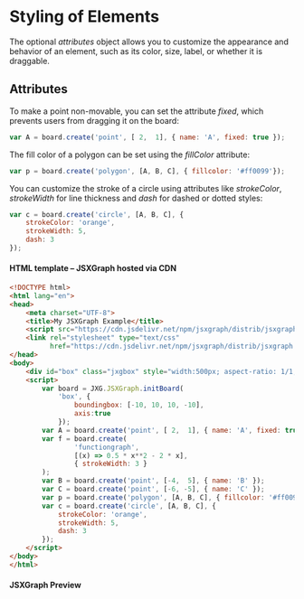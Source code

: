 # Styling of Elements

The optional _attributes_ object allows you to customize the appearance and behavior of an element, such as its color, size, label, or whether it is draggable.

## Attributes 

To make a point non-movable, you can set the attribute _fixed_, which prevents users from dragging it on the board:

```js
var A = board.create('point', [ 2,  1], { name: 'A', fixed: true });
```

The fill color of a polygon can be set using the _fillColor_ attribute:

```js
var p = board.create('polygon', [A, B, C], { fillcolor: '#ff0099'});
```

You can customize the stroke of a circle using attributes like _strokeColor_, _strokeWidth_ for line thickness and _dash_ for dashed or dotted styles:

```js
var c = board.create('circle', [A, B, C], { 
    strokeColor: 'orange', 
    strokeWidth: 5, 
    dash: 3
});
```

#### HTML template – JSXGraph hosted via CDN

```html
<!DOCTYPE html>
<html lang="en">
<head>
    <meta charset="UTF-8">
    <title>My JSXGraph Example</title>
    <script src="https://cdn.jsdelivr.net/npm/jsxgraph/distrib/jsxgraphcore.js"></script>
    <link rel="stylesheet" type="text/css"
          href="https://cdn.jsdelivr.net/npm/jsxgraph/distrib/jsxgraph.css">
</head>
<body>
    <div id="box" class="jxgbox" style="width:500px; aspect-ratio: 1/1;"></div>
    <script>
        var board = JXG.JSXGraph.initBoard(
            'box', {
                boundingbox: [-10, 10, 10, -10], 
                axis:true
            });
        var A = board.create('point', [ 2,  1], { name: 'A', fixed: true });
        var f = board.create(
                'functiongraph',
                [(x) => 0.5 * x**2 - 2 * x],
                { strokeWidth: 3 }
        );
        var B = board.create('point', [-4,  5], { name: 'B' });
        var C = board.create('point', [-6, -5], { name: 'C' });
        var p = board.create('polygon', [A, B, C], { fillcolor: '#ff0099'});
        var c = board.create('circle', [A, B, C], {
            strokeColor: 'orange',
            strokeWidth: 5,
            dash: 3
        });
    </script>
</body>
</html>
```

#### JSXGraph  Preview
